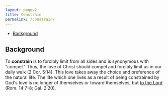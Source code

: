 ```yaml
---
layout: pagev2
title: Constrain
permalink: /constrain/
---
```

- [Background](#background)

## Background

To **constrain** is to forcibly limit from all sides and is synonymous with "compel." Thus, the love of Christ should compel and forcibly limit us in our daily walk (2 Cor. 5:14).  This love takes away the choice and preference of the natural life. The life which one lives as a result of being constrained by God's love is no longer of themselves or toward themselves, but [to the Lord](../living_to_the_lord) (Rom. 14:7-8; Gal. 2:20). 
